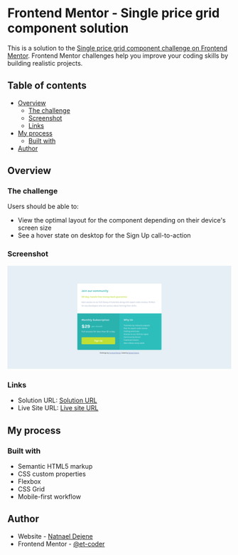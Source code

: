 # Frontend Mentor - Single price grid component solution

This is a solution to the [Single price grid component challenge on Frontend Mentor](https://www.frontendmentor.io/challenges/single-price-grid-component-5ce41129d0ff452fec5abbbc). Frontend Mentor challenges help you improve your coding skills by building realistic projects. 

## Table of contents

- [Overview](#overview)
  - [The challenge](#the-challenge)
  - [Screenshot](#screenshot)
  - [Links](#links)
- [My process](#my-process)
  - [Built with](#built-with)
- [Author](#author)

## Overview

### The challenge

Users should be able to:

- View the optimal layout for the component depending on their device's screen size
- See a hover state on desktop for the Sign Up call-to-action

### Screenshot

![](./images/Screenshot.png)

### Links

- Solution URL: [Solution URL](https://www.frontendmentor.io/solutions/single-pricing-grid-component-K8rMQPUKC9)
- Live Site URL: [Live site URL](https://et-coder.github.io/pricing-grid-component/)

## My process

### Built with

- Semantic HTML5 markup
- CSS custom properties
- Flexbox
- CSS Grid
- Mobile-first workflow

## Author

- Website - [Natnael Dejene](https://www.your-site.com)
- Frontend Mentor - [@et-coder](https://www.frontendmentor.io/profile/et-coder)

